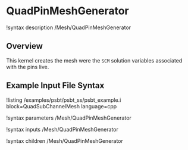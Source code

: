 # QuadPinMeshGenerator

!syntax description /Mesh/QuadPinMeshGenerator

## Overview

<!-- -->

This kernel creates the mesh were the `SCM` solution variables associated with the pins live.

## Example Input File Syntax

!listing /examples/psbt/psbt_ss/psbt_example.i block=QuadSubChannelMesh language=cpp

!syntax parameters /Mesh/QuadPinMeshGenerator

!syntax inputs /Mesh/QuadPinMeshGenerator

!syntax children /Mesh/QuadPinMeshGenerator
